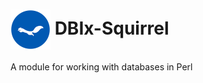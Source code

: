 # <img src="./ekorn.png?raw=true" width="64" height="64" align="absmiddle"> DBIx-Squirrel
A module for working with databases in Perl
